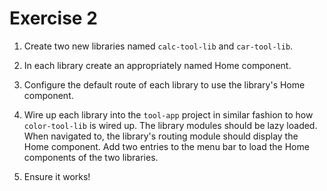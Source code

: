 # Exercise 2

1. Create two new libraries named `calc-tool-lib` and `car-tool-lib`.

2. In each library create an appropriately named Home component.

3. Configure the default route of each library to use the library's Home component.

4. Wire up each library into the `tool-app` project in similar fashion to how `color-tool-lib` is wired up. The library modules should be lazy loaded. When navigated to, the library's routing module should display the Home component. Add two entries to the menu bar to load the Home components of the two libraries.

5. Ensure it works!